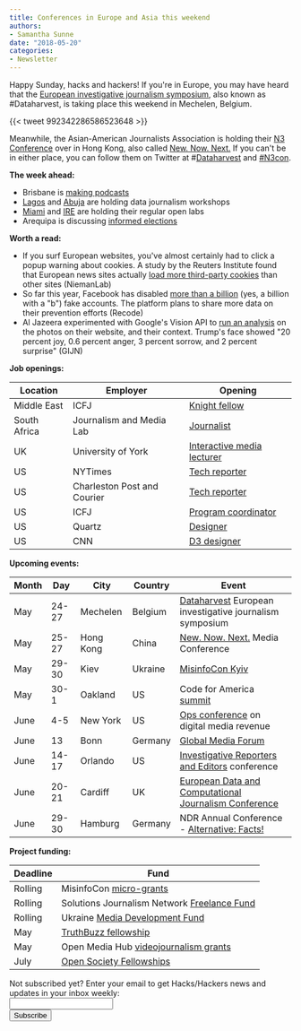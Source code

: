 ```yaml
---
title: Conferences in Europe and Asia this weekend
authors: 
- Samantha Sunne
date: "2018-05-20"
categories:
- Newsletter
---
```


Happy Sunday, hacks and hackers! If you're in Europe, you may have heard that the [European investigative journalism symposium](http://www.journalismfund.eu/european-investigative-journalism-dataharvest-conference), also known as #Dataharvest, is taking place this weekend in Mechelen, Belgium.

{{< tweet 992342286586523648 >}}

Meanwhile, the Asian-American Journalists Association is holding their [N3 Conference](https://www.n3con.com/2018/) over in Hong Kong, also called [New. Now. Next.](https://www.n3con.com/2018/) If you can't be in either place, you can follow them on Twitter at #[Dataharvest](https://twitter.com/hashtag/dataharvest?f=tweets&vertical=default&src=hash) and [#N3con](https://twitter.com/search?q=%23n3con&src=typd).

**The week ahead:**

* Brisbane is [making podcasts](https://www.meetup.com/Hacks-Hackers-Brisbane/events/249890289/)
* [Lagos](https://www.facebook.com/events/218053755446418/) and [Abuja](https://www.facebook.com/events/1926773817335319/) are holding data journalism workshops
* [Miami](http://www.meetup.com/Hacks-Hackers-Miami/) and [IRE](http://www.meetup.com/hackshackersIRE/) are holding their regular open labs
* Arequipa is discussing [informed elections](https://www.meetup.com/Hacks-Hackers-Arequipa/events/hdhpgpyxhbhc/)

**Worth a read:**

* If you surf European websites, you've almost certainly had to click a popup warning about cookies. A study by the Reuters Institute found that European news sites actually [load more third-party cookies](http://www.niemanlab.org/2018/05/european-news-sites-are-among-the-worst-offenders-when-it-comes-to-third-party-cookies-and-content/) than other sites (NiemanLab)
* So far this year, Facebook has disabled [more than a billion](https://www.recode.net/2018/5/15/17349790/facebook-mark-zuckerberg-fake-accounts-content-policy-update) (yes, a billion with a "b") fake accounts. The platform plans to share more data on their prevention efforts (Recode)
* Al Jazeera experimented with Google's Vision API to [run an analysis](https://gijn.org/2018/05/09/al-jazeera-analyzed-6500-homepage-images-heres-what-they-learned/) on the photos on their website, and their context. Trump's face showed "20 percent joy, 0.6 percent anger, 3 percent sorrow, and 2 percent surprise" (GIJN)

**Job openings:**

| Location | Employer | Opening |
| -------- | -------- | ------- |
Middle East | ICFJ | [Knight fellow](http://en.arij.net/icfj-knight-fellow-middle-east-north-africa/)
South Africa | Journalism and Media Lab | [Journalist](http://journalism.co.za/civic-tech-innovation-network-and-jamlab-seeking-journalist/)
UK | University of York | [Interactive media lecturer](https://www.google.com/url?q=https%3A%2F%2Fjobs.york.ac.uk%2Fwd%2Fplsql%2Fwd_portal.show_job%3Fp_web_site_id%3D3885%26p_web_page_id%3D348355&sa=D&sntz=1&usg=AFQjCNH-WFHajsaKzOaQKIYGYKFvMoec1g)
US | NYTimes | [Tech reporter](http://talkingbiznews.com/biz-news-help-wanted/ny-times-seeks-tech-correspondent-in-seattle-or-san-fran/)
US | Charleston Post and Courier | [Tech reporter](http://talkingbiznews.com/biz-news-help-wanted/charleston-daily-seeks-tech-and-jobs-reporter/)
US | ICFJ | [Program coordinator](https://www.icfj.org/about/jobs/program-officer-icfj-knight-fellowships)
US | Quartz | [Designer](https://groups.google.com/forum/#!topic/data-vis-jobs/krUm3FtvGls)
US | CNN | [D3 designer](https://groups.google.com/forum/#!topic/data-vis-jobs/4Rc4F5Z9RFQ)

**Upcoming events:**

| Month | Day | City | Country | Event |
| ----- | --- | ---- | ------- | ----- |
May | 24-27 | Mechelen | Belgium | [Dataharvest](http://www.journalismfund.eu/european-investigative-journalism-dataharvest-conference) European investigative journalism symposium
May | 25-27 | Hong Kong | China | [New. Now. Next.](https://www.n3con.com/2018/) Media Conference
May | 29-30 | Kiev | Ukraine | [MisinfoCon Kyiv](https://misinfocon.com/misinfocon-kyiv-may-29-30-402677289e92)
May | 30-1 | Oakland | US | Code for America [summit](http://link.routefifty.com/click/11855566.42393/aHR0cDovL3d3dy5jdmVudC5jb20vZC82dHFtdGo_UmVmSUQ9Y2Zh/5a550f902ddf9c667efca629C9203e23f)
June | 4-5 | New York | US | [Ops conference](https://links.ifttt.com/wf/click?upn=47Ma65zk15Dxq4ShPEq4x4NGZW-2Fi8kW2lYsSFJ8oxK8YfeWrXHB2Y3Ara-2FaVJ1LjVMQ-2B2c89AmBTgpmdTttaLQ-3D-3D_h3EYRiceYmcE2w0m2fAsUdvQn6qbOUOB2Sacjxu96PubrDHVYh90tkbFAxRCFiSKTZ5z4HJrqQvpM53Cwo7VCq0Uwd43g0XgEXsdy7qJLpPoX7HtKA-2FQeSz7xY2e-2Fq7vs0Z-2F113wE8IMdRVzDEfXnczdmRUQm59mQqzzUSobSuCEj4wu-2FReQRWVOZ5sJ74lVGjvVSQT-2BBgey-2BWRs9Wkr04P6GElU25-2FXcOE4PiPXJ7TMHydbVAZU2TeFaZ0-2F-2FjxVQkqPKkHdZVgkPLdr8W3-2FT40LDBCqseS-2B3WiHWfSf45MgvJdwUGE0VMCOPozdsR0F) on digital media revenue
June | 13 | Bonn | Germany | [Global Media Forum](https://ijnet.org/en/opportunities/global-media-forum-showcase-startups-germany)
June | 14-17 | Orlando | US | [Investigative Reporters and Editors](https://links.ifttt.com/wf/click?upn=IX-2Fi-2BCN1pErcSg6j4qopAswQdl6zHJO0C2aU4utXXuLLDF0AtWLVgqSXM7gxnULY_h3EYRiceYmcE2w0m2fAsUdvQn6qbOUOB2Sacjxu96PubrDHVYh90tkbFAxRCFiSKTZ5z4HJrqQvpM53Cwo7VCq0Uwd43g0XgEXsdy7qJLpPoX7HtKA-2FQeSz7xY2e-2Fq7vEdnsmXjs3qbkv24tAwrsgkD2T6OL24NlEjixDcs33twOxo9cLznjNpHOwPzG4LfBFQ0s-2Bcj112fQqCOiT5Zy9sPxJbJGg9YU6bXMnHEXpEio9ya5tu8qFIrApGDkc5JdIPsi2uzm3nqy16UNfxfd7GLfkajo7pz-2FWVcFxtyrGgd-2F4hx05CSw-2BBT5hIRZavcU) conference
June | 20-21 | Cardiff | UK | [European Data and Computational Journalism Conference](http://datajconf.com/)
June | 29-30 | Hamburg | Germany | NDR Annual Conference - [Alternative: Facts!](https://netzwerkrecherche.org/termine/konferenzen/jahreskonferenzen/nr-jahreskonferenz-2018/international-guests/) 

**Project funding:**

| Deadline | Fund |
| -------- | ---- |
Rolling | MisinfoCon [micro-grants](https://docs.google.com/forms/d/e/1FAIpQLScyX13mJU0DLUaoAFijjClCOUbzKrdqfFR2gMwv0eXVKJYXyQ/viewform?c=0&w=1)
Rolling | Solutions Journalism Network [Freelance Fund](https://thewholestory.solutionsjournalism.org/now-offering-travel-funds-for-freelancers-857c49f9b395)
Rolling | Ukraine [Media Development Fund](http://ijnet.org/en/opportunities/media-development-grants-available-ukraine)
May | [TruthBuzz fellowship](http://ijnet.org/en/opportunities/truthbuzz-fellowship-seeks-media-professionals-partner-organizations-brazil-india)
May | Open Media Hub [videojournalism grants](http://ijnet.org/en/opportunities/open-media-hub-offers-grants-video-projects-eastern-europe-mena)
July | [Open Society Fellowships](http://ijnet.org/en/opportunities/open-society-fellowship-open-worldwide)

<div id="mc_embed_signup"><form id="mc-embedded-subscribe-form" class="validate" action="//hackshackers.us1.list-manage.com/subscribe/post?u=c56f2e53d5ed6ef87f8aaa75c&amp;id=fb2bc6f10b" method="post" name="mc-embedded-subscribe-form" novalidate="" target="_blank">

<div id="mc_embed_signup_scroll">

<div class="mc-field-group"><label for="mce-EMAIL">Not subscribed yet? Enter your email to get Hacks/Hackers news and updates in your inbox weekly:  </label></div>

<div class="mc-field-group"><input id="mce-EMAIL" class="required email" name="EMAIL" type="email" value="" /></div>

<!-- real people should not fill this in and expect good things - do not remove this or risk form bot signups-->

<div style="position: absolute; left: -5000px;"><input tabindex="-1" name="b_c56f2e53d5ed6ef87f8aaa75c_fb2bc6f10b" type="text" value="" /></div>

<div class="clear"><input id="mc-embedded-subscribe" class="button" name="subscribe" type="submit" value="Subscribe" /></div>

</div>

</form></div>

<!--End mc_embed_signup-->

<meta name="twitter:card" content="summary">

<meta name="twitter:image:src" content="https://hackshackers.com/content-images/about/hackshackers_logomark.png">

